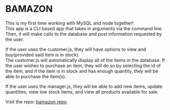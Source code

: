 # BAMAZON<br>
This is my first time working with MySQL and node together!<br>
This app is a CLI based app that takes in arguments via the command line. Then, it will make calls to the database and post information requested by the user. <br>

If the user uses the customer.js, they will have options to view and buy(provided said item is in stock).<br>
The customer.js will automatically display all of the items in the database. If the user wishes to purchase an item, they will do so by selecting the id of the item, and if the item is in stock and has enough quantity, they will be able to purchase the item(s).<br>

If the user uses the manager.js, they will be able to add new items, update quantities, view low stock items, and view all products available for sale. 


Visit the repo: <a href="https://github.com/Chaelor/bamazon">bamazon repo</a>.
